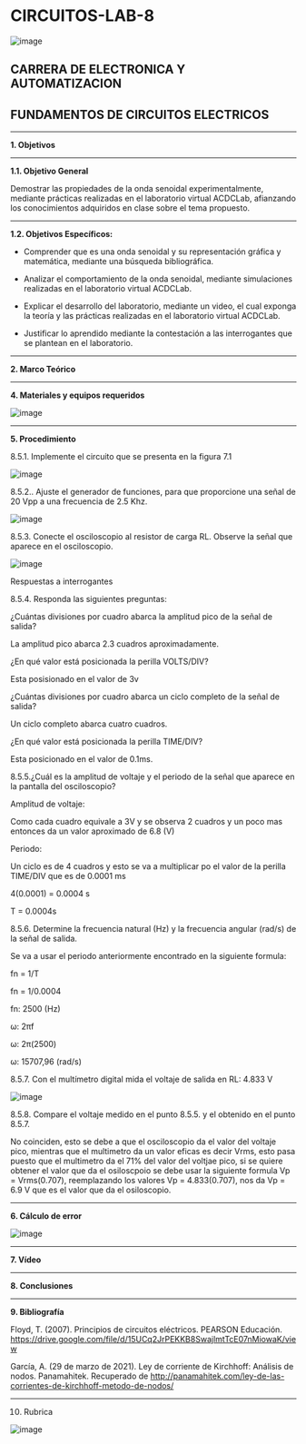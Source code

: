 # CIRCUITOS-LAB-8

![image](https://user-images.githubusercontent.com/105686218/169063263-fec46540-3f80-4755-af10-c6e466470348.png)        

## CARRERA DE ELECTRONICA Y AUTOMATIZACION

## FUNDAMENTOS DE CIRCUITOS ELECTRICOS

***

**1. Objetivos**

***

   **1.1. Objetivo General** 

Demostrar las propiedades de la onda senoidal experimentalmente, mediante prácticas realizadas en el laboratorio virtual ACDCLab, afianzando los conocimientos adquiridos en clase sobre el tema propuesto.

***

  **1.2. Objetivos Específicos:**
- Comprender que es una onda senoidal y su representación gráfica y matemática, mediante una búsqueda bibliográfica.

- Analizar el comportamiento de la onda senoidal, mediante simulaciones realizadas en el laboratorio virtual ACDCLab.

- Explicar el desarrollo del laboratorio, mediante un video, el cual exponga la teoría y las prácticas realizadas en el laboratorio virtual ACDCLab.

- Justificar lo aprendido mediante la contestación a las interrogantes que se plantean en el laboratorio.

***

**2. Marco Teórico**

***

**4. Materiales y equipos requeridos**

![image](https://user-images.githubusercontent.com/94011974/185511795-5b724ba9-8751-4d95-b9a0-9091617d7e71.png)

***

**5. Procedimiento**

8.5.1. Implemente el circuito que se presenta en la figura 7.1

![image](https://user-images.githubusercontent.com/94011974/185511841-657f0097-0f5d-458b-8ff7-a5a514332ea3.png)

8.5.2.. Ajuste el generador de funciones, para que proporcione una señal de 20 Vpp a una frecuencia de 2.5 Khz.

![image](https://user-images.githubusercontent.com/94011974/185511858-ead8c363-5cd5-4823-b17c-4f693bc547d7.png)

8.5.3. Conecte el osciloscopio al resistor de carga RL. Observe la señal que aparece en el osciloscopio.

![image](https://user-images.githubusercontent.com/94011974/185511897-d4e33884-98c7-4df4-bd83-19c4a8424e65.png)

Respuestas a interrogantes

8.5.4. Responda las siguientes preguntas:

¿Cuántas divisiones por cuadro abarca la amplitud pico de la señal de salida?

La amplitud pico abarca 2.3 cuadros aproximadamente.

¿En qué valor está posicionada la perilla VOLTS/DIV?

Esta posisionado en el valor de 3v

¿Cuántas divisiones por cuadro abarca un ciclo completo de la señal de salida?

Un ciclo completo abarca cuatro cuadros.

¿En qué valor está posicionada la perilla TIME/DIV?

Esta posicionado en el valor de 0.1ms.

8.5.5.¿Cuál es la amplitud de voltaje y el periodo de la señal que aparece en la pantalla del osciloscopio?

Amplitud de voltaje:

Como cada cuadro equivale a 3V y se observa 2 cuadros y un poco mas entonces da un valor aproximado de 6.8 (V)

Periodo:

Un ciclo es de 4 cuadros y esto se va a multiplicar po el valor de la perilla TIME/DIV que es de 0.0001 ms

4(0.0001) = 0.0004 s

T = 0.0004s

8.5.6. Determine la frecuencia natural (Hz) y la frecuencia angular (rad/s) de la señal de salida.

Se va a usar el periodo anteriormente encontrado en la siguiente formula:

fn = 1/T

fn = 1/0.0004

fn: 2500 (Hz)

ω: 2πf

ω: 2π(2500)

ω: 15707,96 (rad/s)

8.5.7. Con el multímetro digital mida el voltaje de salida en RL: 4.833 V

![image](https://user-images.githubusercontent.com/94011974/185512053-f674a228-95f7-40cf-af30-09e3746ade61.png)

8.5.8. Compare el voltaje medido en el punto 8.5.5. y el obtenido en el punto 8.5.7.

No coinciden, esto se debe a que el osciloscopio da el valor del voltaje pico, mientras que el multimetro da un valor eficas es decir Vrms, esto pasa puesto que el multimetro da el 71% del valor del voltjae pico, si se quiere obtener el valor que da el osiloscpoio se debe usar la siguiente formula Vp = Vrms(0.707), reemplazando los valores Vp = 4.833(0.707), nos da Vp = 6.9 V que es el valor que da el osiloscopio.

***

**6. Cálculo de error**

![image](https://user-images.githubusercontent.com/94011974/170057592-12d7c136-22cd-4cac-9532-0e92eb81f1b9.png)

***

**7. Vídeo**

***

**8. Conclusiones**

***

**9. Bibliografía**

Floyd, T. (2007). Principios de circuitos eléctricos. PEARSON Educación. https://drive.google.com/file/d/15UCq2JrPEKKB8SwajlmtTcE07nMiowaK/view

García, A. (29 de marzo de 2021). Ley de corriente de Kirchhoff: Análisis de nodos. Panamahitek. Recuperado de http://panamahitek.com/ley-de-las-corrientes-de-kirchhoff-metodo-de-nodos/

***

10. Rubrica

![image](https://user-images.githubusercontent.com/94011974/169427061-265123c2-f557-4b9a-9ef6-5a545e89aff2.png)
